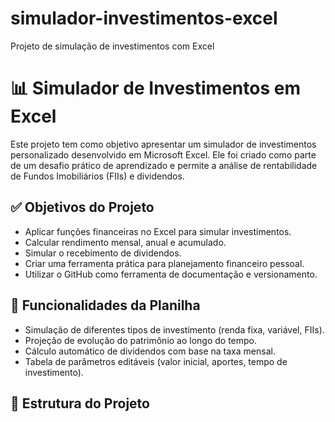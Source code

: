 # simulador-investimentos-excel
Projeto de simulação de investimentos com Excel

# 📊 Simulador de Investimentos em Excel

Este projeto tem como objetivo apresentar um simulador de investimentos personalizado desenvolvido em Microsoft Excel. Ele foi criado como parte de um desafio prático de aprendizado e permite a análise de rentabilidade de Fundos Imobiliários (FIIs) e dividendos.

## ✅ Objetivos do Projeto

- Aplicar funções financeiras no Excel para simular investimentos.
- Calcular rendimento mensal, anual e acumulado.
- Simular o recebimento de dividendos.
- Criar uma ferramenta prática para planejamento financeiro pessoal.
- Utilizar o GitHub como ferramenta de documentação e versionamento.

## 🧮 Funcionalidades da Planilha

- Simulação de diferentes tipos de investimento (renda fixa, variável, FIIs).
- Projeção de evolução do patrimônio ao longo do tempo.
- Cálculo automático de dividendos com base na taxa mensal.
- Tabela de parâmetros editáveis (valor inicial, aportes, tempo de investimento).

## 📁 Estrutura do Projeto

